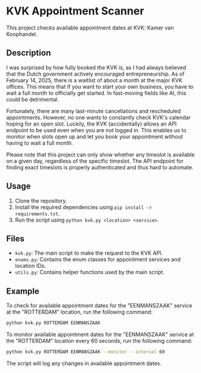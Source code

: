 # KVK Appointment Scanner

This project checks available appointment dates at KVK: Kamer van Koophandel.

## Description
I was surprised by how fully booked the KVK is, as I had always believed that the Dutch government actively encouraged entrepreneurship. As of February 14, 2025, there is a waitlist of about a month at the major KVK offices. This means that if you want to start your own business, you have to wait a full month to officially get started. In fast-moving fields like AI, this could be detrimental.

Fortunately, there are many last-minute cancellations and rescheduled appointments. However, no one wants to constantly check KVK's calendar hoping for an open slot. Luckily, the KVK (accidentally) allows an API endpoint to be used even when you are not logged in. This enables us to monitor when slots open up and let you book your appointment without having to wait a full month.

Please note that this project can only show whether any timeslot is available on a given day, regardless of the specific timeslot. The API endpoint for finding exact timeslots is properly authenticated and thus hard to automate.

## Usage

1. Clone the repository.
2. Install the required dependencies using `pip install -r requirements.txt`.
3. Run the script using `python kvk.py <location> <service>`.

## Files

- `kvk.py`: The main script to make the request to the KVK API.
- `enums.py`: Contains the enum classes for appointment services and location IDs.
- `utils.py`: Contains helper functions used by the main script.

## Example

To check for available appointment dates for the "EENMANSZAAK" service at the "ROTTERDAM" location, run the following command:

```bash
python kvk.py ROTTERDAM EENMANSZAAK
```

To monitor available appointment dates for the "EENMANSZAAK" service at the "ROTTERDAM" location every 60 seconds, run the following command:

```bash
python kvk.py ROTTERDAM EENMANSZAAK --monitor --interval 60
```

The script will log any changes in available appointment dates.